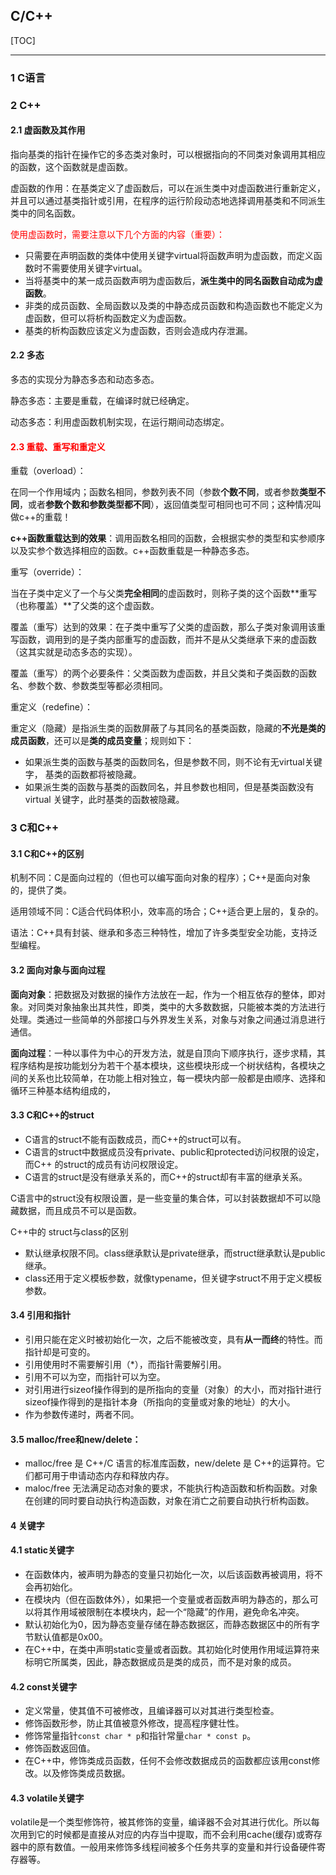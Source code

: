 ## C/C++

[TOC]

------

### 1 C语言

### 2 C++

#### 2.1 虚函数及其作用

指向基类的指针在操作它的多态类对象时，可以根据指向的不同类对象调用其相应的函数，这个函数就是虚函数。

虚函数的作用：在基类定义了虚函数后，可以在派生类中对虚函数进行重新定义，并且可以通过基类指针或引用，在程序的运行阶段动态地选择调用基类和不同派生类中的同名函数。

<font color=red>使用虚函数时，需要注意以下几个方面的内容（重要）：</font>

- 只需要在声明函数的类体中使用关键字virtual将函数声明为虚函数，而定义函数时不需要使用关键字virtual。
- 当将基类中的某一成员函数声明为虚函数后，**派生类中的同名函数自动成为虚函数**。
- 非类的成员函数、全局函数以及类的中静态成员函数和构造函数也不能定义为虚函数，但可以将析构函数定义为虚函数。
- 基类的析构函数应该定义为虚函数，否则会造成内存泄漏。

#### 2.2 多态

多态的实现分为静态多态和动态多态。

静态多态：主要是重载，在编译时就已经确定。

动态多态：利用虚函数机制实现，在运行期间动态绑定。

#### <font color=red>2.3 重载、重写和重定义</font>

重载（overload）：

在同一个作用域内；函数名相同，参数列表不同（参数**个数不同**，或者参数**类型不同**，或者**参数个数和参数类型都不同**），返回值类型可相同也可不同；这种情况叫做c++的重载！

**c++函数重载达到的效果**：调用函数名相同的函数，会根据实参的类型和实参顺序以及实参个数选择相应的函数。c++函数重载是一种静态多态。

重写（override）：

当在子类中定义了一个与父类**完全相同**的虚函数时，则称子类的这个函数**重写（也称覆盖）**了父类的这个虚函数。

覆盖（重写）达到的效果：在子类中重写了父类的虚函数，那么子类对象调用该重写函数，调用到的是子类内部重写的虚函数，而并不是从父类继承下来的虚函数（这其实就是动态多态的实现）。

覆盖（重写）的两个必要条件：父类函数为虚函数，并且父类和子类函数的函数名、参数个数、参数类型等都必须相同。

重定义（redefine）：

重定义（隐藏）是指派生类的函数屏蔽了与其同名的基类函数，隐藏的**不光是类的成员函数**，还可以是**类的成员变量**；规则如下：

- 如果派生类的函数与基类的函数同名，但是参数不同，则不论有无virtual关键字， 基类的函数都将被隐藏。
- 如果派生类的函数与基类的函数同名，并且参数也相同，但是基类函数没有virtual 关键字，此时基类的函数被隐藏。

### 3 C和C++

#### 3.1 C和C++的区别

机制不同：C是面向过程的（但也可以编写面向对象的程序）；C++是面向对象的，提供了类。

适用领域不同：C适合代码体积小，效率高的场合；C++适合更上层的，复杂的。

语法：C++具有封装、继承和多态三种特性，增加了许多类型安全功能，支持泛型编程。

#### 3.2 面向对象与面向过程

**面向对象**：把数据及对数据的操作方法放在一起，作为一个相互依存的整体，即对象。对同类对象抽象出其共性，即类，类中的大多数数据，只能被本类的方法进行处理。类通过一些简单的外部接口与外界发生关系，对象与对象之间通过消息进行通信。

**面向过程**：一种以事件为中心的开发方法，就是自顶向下顺序执行，逐步求精，其程序结构是按功能划分为若干个基本模块，这些模块形成一个树状结构，各模块之间的关系也比较简单，在功能上相对独立，每一模块内部一般都是由顺序、选择和循环三种基本结构组成的，

#### 3.3 C和C++的struct

- C语言的struct不能有函数成员，而C++的struct可以有。
- C语言的struct中数据成员没有private、public和protected访问权限的设定，而C++ 的struct的成员有访问权限设定。
- C语言的struct是没有继承关系的，而C++的struct却有丰富的继承关系。

C语言中的struct没有权限设置，是一些变量的集合体，可以封装数据却不可以隐藏数据，而且成员不可以是函数。

C++中的 struct与class的区别

- 默认继承权限不同。class继承默认是private继承，而struct继承默认是public继承。
- class还用于定义模板参数，就像typename，但关键字struct不用于定义模板参数。

#### 3.4 引用和指针

- 引用只能在定义时被初始化一次，之后不能被改变，具有**从一而终**的特性。而指针却是可变的。
- 引用使用时不需要解引用（*），而指针需要解引用。
- 引用不可以为空，而指针可以为空。
- 对引用进行sizeof操作得到的是所指向的变量（对象）的大小，而对指针进行sizeof操作得到的是指针本身（所指向的变量或对象的地址）的大小。
- 作为参数传递时，两者不同。

#### 3.5 malloc/free和new/delete：

- malloc/free 是 C++/C 语言的标准库函数，new/delete 是 C++的运算符。它 们都可用于申请动态内存和释放内存。
- maloc/free 无法满足动态对象的要求，不能执行构造函数和析构函数。对象在创建的同时要自动执行构造函数，对象在消亡之前要自动执行析构函数。

#### 4 关键字

#### 4.1 static关键字

- 在函数体内，被声明为静态的变量只初始化一次，以后该函数再被调用，将不会再初始化。
- 在模块内（但在函数体外），如果把一个变量或者函数声明为静态的，那么可以将其作用域被限制在本模块内，起一个“隐藏”的作用，避免命名冲突。
- 默认初始化为0，因为静态变量存储在静态数据区，而静态数据区中的所有字节默认值都是0x00。
- 在C++中，在类中声明static变量或者函数。其初始化时使用作用域运算符来标明它所属类，因此，静态数据成员是类的成员，而不是对象的成员。

#### 4.2 const关键字

- 定义常量，使其值不可被修改，且编译器可以对其进行类型检查。
- 修饰函数形参，防止其值被意外修改，提高程序健壮性。
- 修饰常量指针`const char * p`和指针常量`char * const p`。
- 修饰函数返回值。
- 在C++中，修饰类成员函数，任何不会修改数据成员的函数都应该用const修改。以及修饰类成员数据。

#### 4.3 volatile关键字

volatile是一个类型修饰符，被其修饰的变量，编译器不会对其进行优化。所以每次用到它的时候都是直接从对应的内存当中提取，而不会利用cache(缓存)或寄存器中的原有数值。一般用来修饰多线程间被多个任务共享的变量和并行设备硬件寄存器等。

